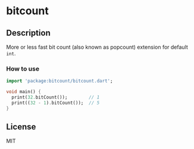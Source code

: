 bitcount
===

## Description

More or less fast bit count (also known as popcount) extension for default `int`.

### How to use

```dart
import 'package:bitcount/bitcount.dart';

void main() {
  print(32.bitCount());        // 1
  print((32 - 1).bitCount());  // 5
}
```

## License

MIT
